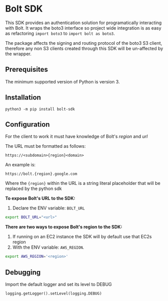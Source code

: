 # Bolt SDK

This SDK provides an authentication solution for programatically interacting with Bolt. It wraps the boto3 interface so project wide integration is as easy as refactoring `import boto3` to `import bolt as boto3`.

The package affects the signing and routing protocol of the boto3 S3 client, therefore any non S3 clients created through this SDK will be un-affected by the wrapper.

## Prerequisites

The minimum supported version of Python is version 3.

## Installation

`python3 -m pip install bolt-sdk`

## Configuration

For the client to work it must have knowledge of Bolt's *region* and *url*

The URL must be formatted as follows:

`https://<subdomain>{region}<domain>`

An example is:

`https://bolt.{region}.google.com`

Where the `{region}` within the URL is a string literal placeholder that will be replaced by the python sdk

**To expose Bolt's URL to the SDK:**

1. Declare the ENV variable: `BOLT_URL`

```bash
export BOLT_URL="<url>"
```

**There are two ways to expose Bolt's region to the SDK:**

1. If running on an EC2 instance the SDK will by default use that EC2s region
2. With the ENV variable: `AWS_REGION`.
```bash
export AWS_REGION='<region>'
```

## Debugging

Import the default logger and set its level to DEBUG

`logging.getLogger().setLevel(logging.DEBUG)`
